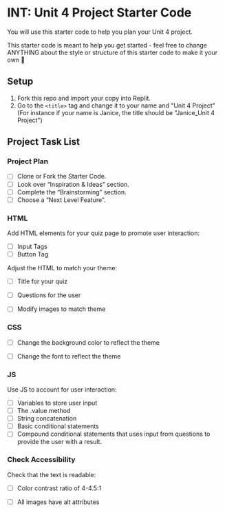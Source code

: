 # INT: Unit 4 Project Starter Code

You will use this starter code to help you plan your Unit 4 project. 

This starter code is meant to help you get started - feel free to change ANYTHING about the style or structure of this starter code to make it your own 💪

## Setup

1. Fork this repo and import your copy into Replit.
2. Go to the `<title>` tag and change it to your name and "Unit 4 Project" (For instance if your name is Janice, the title should be "Janice_Unit 4 Project")

## Project Task List

### Project Plan
- [ ] Clone or Fork the Starter Code.
- [ ] Look over “Inspiration & Ideas” section.
- [ ] Complete the “Brainstorming” section.
- [ ] Choose a “Next Level Feature”.

### HTML
Add HTML elements for your quiz page to promote user interaction:
- [ ] Input Tags
- [ ] Button Tag

Adjust the HTML to match your theme:
- [ ] Title for your quiz
- [ ] Questions for the user
- [ ] Modify images to match theme


### CSS
- [ ] Change the background color to reflect the theme
- [ ] Change the font to reflect the theme


### JS
Use JS to account for user interaction:
- [ ] Variables to store user input
- [ ] The .value method
- [ ] String concatenation
- [ ] Basic conditional statements
- [ ] Compound conditional statements that uses input from questions to provide the user with a result.

### Check Accessibility
Check that the text is readable:
- [ ] Color contrast ratio of 4-4.5:1
- [ ] All images have alt attributes

